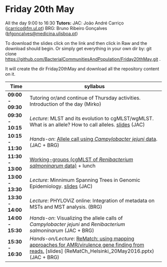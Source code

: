 # Friday 20th May 

All the day 9:00 to 16:30
**Tutors:**
JAC: João André Carriço (jcarrico@fm.ul.pt)
BRG: Bruno Ribeiro Gonçalves (bfgoncalves@medicina.ulisboa.pt)

To download the slides click on the link and then click in Raw and the download should begin. Or simply get everything in your own dir by:
    git clone https://github.com/BacterialCommunitiesAndPopulation/Friday20thMay.git . 

It will create the dir Friday20thMay and download all the repository content on it.

Time | syllabus
-----| --------
**09:00 - 09:30** | Tutoring or/and continue of Thursday activities. Introduction of the day (Mirko)
**09:30 - 10:15** | *Lecture*: MLST and its evolution to cgMLST/wgMLST. What is an allele? How to call alleles. [slides](AlleleCall_Helsinki_20May2016.pptx) (JAC)
**10:15 - 11:30** | *Hands-on*: [Allele call using *Campylobacter jejuni* data](https://github.com/BacterialCommunitiesAndPopulation/Friday20thMay/blob/master/AlleleCallCjejuni.md). (JAC + BRG)
**11:30 - 13:00** | [Working-groups (cgMLST of *Renibacterium salmoninarum* data)](https://github.com/BacterialCommunitiesAndPopulation/Friday20thMay/blob/master/cgMLST_renibacterium.md) + lunch
**13:00 - 13:30** | *Lecture*: Minnimum Spanning Trees in Genomic Epidemiology. [slides](MST_GenomicEpi_Helsinki_20May2016.pptx) (JAC)
**13:30 - 14:00** | *Lecture*: PHYLOViZ online: Integration of metadata on MSTs and MST analysis. (BRG)
**14:00 - 15:30** | *Hands-on*: Visualizing the allele calls of *Campylobacter jejuni* and *Renibacterium salmoninarum* (JAC + BRG)
**15:30 - 16:30** | *Hands-on/Lecture*: [ReMatch: using mapping approaches for AMR/virulence gene finding from reads.](https://github.com/BacterialCommunitiesAndPopulation/Friday20thMay/blob/master/rematch_handsOn.md) [slides] (ReMatCh_Helsinki_20May2016.pptx)(JAC + BRG)

